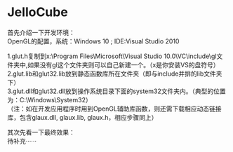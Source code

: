 # JelloCube

首先介绍一下开发环境：  
OpenGL的配置，系统：Windows 10 ; IDE:Visual Studio 2010

1.glut.h复制到x:\Program Files\Microsoft\Visual Studio 10.0\VC\include\gl文件夹中,如果没有gl这个文件夹则可以自己新建一个。（x是你安装VS的盘符号）  
2.glut.lib和glut32.lib放到静态函数库所在文件夹（即与include并排的lib文件夹下）  
3.glut.dll和glut32.dll放到操作系统目录下面的system32文件夹内。（典型的位置为：C:\Windows\System32）  
（注：如在开发应用程序时用到OpenGL辅助库函数，则还需下载相应动态链接库，包含glaux.dll, glaux.lib, glaux.h，相应步骤同上）  

其次先看一下最终效果：  
待补充······
